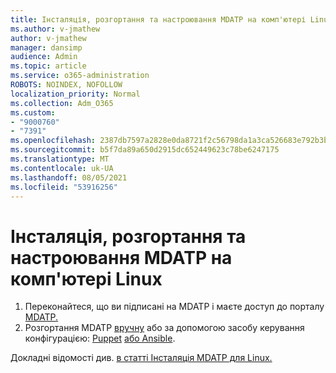 ```yaml
---
title: Інсталяція, розгортання та настроювання MDATP на комп'ютері Linux
ms.author: v-jmathew
author: v-jmathew
manager: dansimp
audience: Admin
ms.topic: article
ms.service: o365-administration
ROBOTS: NOINDEX, NOFOLLOW
localization_priority: Normal
ms.collection: Adm_O365
ms.custom:
- "9000760"
- "7391"
ms.openlocfilehash: 2387db7597a2828e0da8721f2c56798da1a3ca526683e792b3b5828a05139df7
ms.sourcegitcommit: b5f7da89a650d2915dc652449623c78be6247175
ms.translationtype: MT
ms.contentlocale: uk-UA
ms.lasthandoff: 08/05/2021
ms.locfileid: "53916256"
---
```

# <a name="install-deploy-and-configure-mdatp-on-a-linux-machine"></a>Інсталяція, розгортання та настроювання MDATP на комп'ютері Linux

1. Переконайтеся, що ви підписані на MDATP і маєте доступ до порталу [MDATP.](https://go.microsoft.com/fwlink/?linkid=2144512)
2. Розгортання MDATP [вручну](https://go.microsoft.com/fwlink/?linkid=2144809) або за допомогою засобу керування конфігурацією: [Puppet](https://go.microsoft.com/fwlink/?linkid=2144715) [або Ansible](https://go.microsoft.com/fwlink/?linkid=2144716).

Докладні відомості див. [в статті Інсталяція MDATP для Linux.](https://go.microsoft.com/fwlink/?linkid=2144717)
